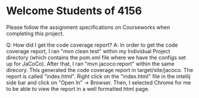 # Welcome Students of 4156

Please follow the assignment specifications on Courseworks when completing this project.

Q: How did I get the code coverage report?
A: In order to get the code coverage report, I ran "mvn clean test" within my Individual Project directory (which contains the pom.xml file where we have the configs set up for JaCoCo).
After that, I ran "mvn jacoco:report" within the same direcory. This generated the code coverage report in target/site/jacoco. The report is called "index.html". Right click on the "index.html" file in the intellij side bar and click on "Open In" -> Browser. Then, I selected Chrome for me to be able to view the report in a well formatted html page.
